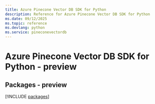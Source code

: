 ```yaml
---
title: Azure Pinecone Vector DB SDK for Python
description: Reference for Azure Pinecone Vector DB SDK for Python
ms.date: 09/12/2025
ms.topic: reference
ms.devlang: python
ms.service: pineconevectordb
---
```

# Azure Pinecone Vector DB SDK for Python - preview
## Packages - preview
[!INCLUDE [packages](pinecone-vector-db-index.md)]